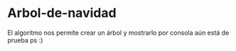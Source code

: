 # Arbol-de-navidad
El algoritmo nos permite crear un árbol y mostrarlo por consola
aún está de prueba ps :)
